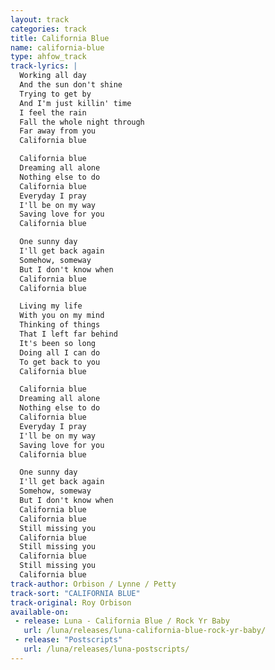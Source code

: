 ```yaml
---
layout: track
categories: track
title: California Blue
name: california-blue
type: ahfow_track
track-lyrics: |
  Working all day
  And the sun don't shine
  Trying to get by
  And I'm just killin' time
  I feel the rain
  Fall the whole night through
  Far away from you
  California blue

  California blue
  Dreaming all alone
  Nothing else to do
  California blue
  Everyday I pray
  I'll be on my way
  Saving love for you
  California blue

  One sunny day
  I'll get back again
  Somehow, someway
  But I don't know when
  California blue
  California blue

  Living my life
  With you on my mind
  Thinking of things
  That I left far behind
  It's been so long
  Doing all I can do
  To get back to you
  California blue

  California blue
  Dreaming all alone
  Nothing else to do
  California blue
  Everyday I pray
  I'll be on my way
  Saving love for you
  California blue

  One sunny day
  I'll get back again
  Somehow, someway
  But I don't know when
  California blue
  California blue
  Still missing you
  California blue
  Still missing you
  California blue
  Still missing you
  California blue
track-author: Orbison / Lynne / Petty
track-sort: "CALIFORNIA BLUE"
track-original: Roy Orbison
available-on:
 - release: Luna - California Blue / Rock Yr Baby
   url: /luna/releases/luna-california-blue-rock-yr-baby/
 - release: "Postscripts"
   url: /luna/releases/luna-postscripts/
---
```

